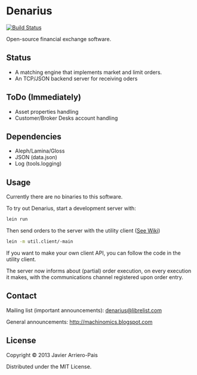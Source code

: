 # Denarius

[![Build Status](https://secure.travis-ci.org/denarius-exchange/denarius.png?branch=master)](http://travis-ci.org/denarius-exchange/denarius)

Open-source financial exchange software.

## Status

- A matching engine that implements market and limit orders.
- An TCP/JSON backend server for receiving oders

## ToDo (Immediately)

- Asset properties handling
- Customer/Broker Desks account handling

## Dependencies

- Aleph/Lamina/Gloss
- JSON (data.json)
- Log (tools.logging)

## Usage

Currently there are no binaries to this software.

To try out Denarius, start a development server with:

```Bash
lein run
```

Then send orders to the server with the utility client ([See Wiki](https://github.com/denarius-exchange/denarius/wiki/Taste-it:-Interactive-order-entry-command-line))

```Bash
lein -m util.client/-main
```

If you want to make your own client API, you can follow the code in the
utility client.

The server now informs about (partial) order execution, on every execution
it makes, with the communications channel registered upon order entry. 


## Contact

Mailing list (important announcements): denarius@librelist.com

General announcements: http://machinomics.blogspot.com

## License

Copyright © 2013 Javier Arriero-Pais

Distributed under the MIT License.
